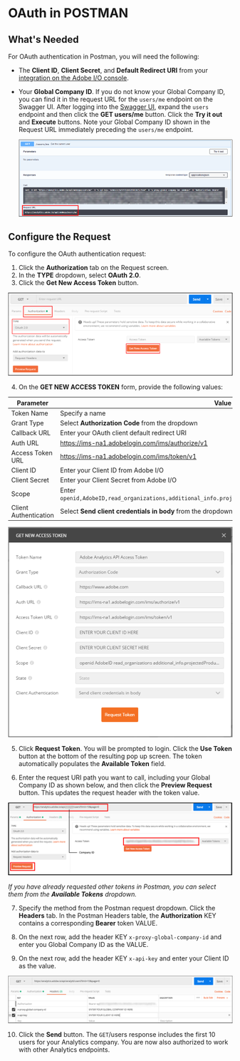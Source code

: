 # OAuth in POSTMAN

## What's Needed

For OAuth authentication in Postman, you will need the following:

* The **Client ID**, **Client Secret**, and **Default Redirect URI** from your [integration on the Adobe I/O console](create-oauth-client.md).
* Your **Global Company ID**. If you do not know your Global Company ID, you can find it in the request URL for the `users/me` endpoint on the Swagger UI. After logging into the [Swagger UI](https://adobedocs.github.io/analytics-2.0-apis), expand the `users` endpoint and then click the **GET users/me** button. Click the **Try it out** and **Execute** buttons. Note your Global Company ID shown in the Request URL immediately preceding the `users/me` endpoint.

  ![note company id](/images/note-company-id.png)

## Configure the Request

To configure the OAuth authentication request:

1.  Click the **Authorization** tab on the Request screen.
2.  In the **TYPE** dropdown, select **OAuth 2.0**.
3.  Click the **Get New Access Token** button.

  ![configure Postman request 1](/images/configure-Postman-request1.png)




4.  On the **GET NEW ACCESS TOKEN** form, provide the following values:

| Parameter             | Value       |
|-------------------------|-----------|
| Token Name            | Specify a name  |
| Grant Type            | Select **Authorization Code** from the dropdown |
| Callback URL          | Enter your OAuth client default redirect URI |
| Auth URL              | <https://ims-na1.adobelogin.com/ims/authorize/v1> |
| Access Token URL      | <https://ims-na1.adobelogin.com/ims/token/v1> |
| Client ID             | Enter your Client ID from Adobe I/O |
| Client Secret         | Enter your Client Secret from Adobe I/O |
| Scope                 | Enter `openid,AdobeID,read_organizations,additional_info.projectedProductContext,additional_info.job_function` |
| Client Authentication | Select **Send client credentials in body** from the dropdown |

![Postman Oauth Step 3](/images/postman-oauth2-step3.png)

5.  Click **Request Token**. You will be prompted to login. Click the **Use Token** button at the bottom of the resulting pop up screen. The token automatically populates the **Available Token** field.

6. Enter the request URI path you want to call, including your Global Company ID as shown below, and then click the **Preview Request** button. This updates the request header with the token value.


  ![Postman Oauth Step 4](/images/postman-oauth2-step4.png)

 *If you have already requested other tokens in Postman, you can select them from the **Available Tokens** dropdown.*


7. Specify the method from the Postman request dropdown. Click the **Headers** tab. In the Postman Headers table, the **Authorization** KEY contains a corresponding **Bearer** token VALUE.

8. On the next row, add the header KEY `x-proxy-global-company-id` and enter you Global Company ID as the VALUE.

9. On the next row, add the header KEY `x-api-key` and enter your Client ID as the value.

  ![Postman Oauth Step 5](/images/postman-oauth2-step5.png)

10. Click the **Send** button. The `GET`/users response includes the first 10 users for your Analytics company. You are now also authorized to work with other Analytics endpoints.
